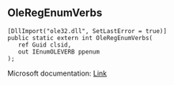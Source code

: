 ## OleRegEnumVerbs

```
[DllImport("ole32.dll", SetLastError = true)]
public static extern int OleRegEnumVerbs(
   ref Guid clsid,
   out IEnumOLEVERB ppenum
);
```

Microsoft documentation: [Link](https://docs.microsoft.com/en-us/windows/win32/api/ole2/nf-ole2-oleregenumverbs)
